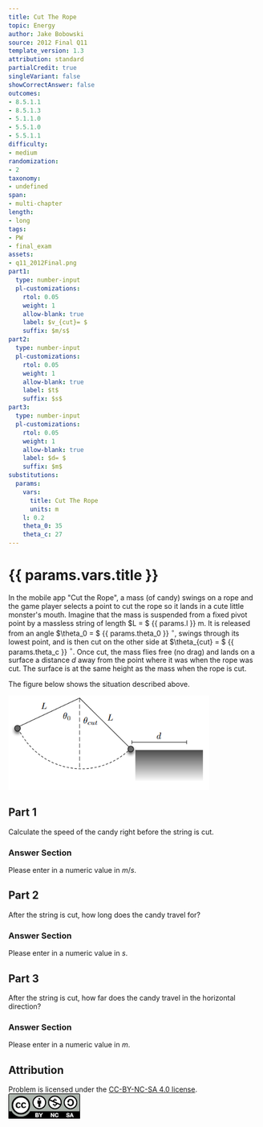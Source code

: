 ```yaml
---
title: Cut The Rope
topic: Energy
author: Jake Bobowski
source: 2012 Final Q11
template_version: 1.3
attribution: standard
partialCredit: true
singleVariant: false
showCorrectAnswer: false
outcomes:
- 8.5.1.1
- 8.5.1.3
- 5.1.1.0
- 5.5.1.0
- 5.5.1.1
difficulty:
- medium
randomization:
- 2
taxonomy:
- undefined
span:
- multi-chapter
length:
- long
tags:
- PW
- final_exam
assets:
- q11_2012Final.png
part1:
  type: number-input
  pl-customizations:
    rtol: 0.05
    weight: 1
    allow-blank: true
    label: $v_{cut}= $
    suffix: $m/s$
part2:
  type: number-input
  pl-customizations:
    rtol: 0.05
    weight: 1
    allow-blank: true
    label: $t$
    suffix: $s$
part3:
  type: number-input
  pl-customizations:
    rtol: 0.05
    weight: 1
    allow-blank: true
    label: $d= $
    suffix: $m$
substitutions:
  params:
    vars:
      title: Cut The Rope
      units: m
    l: 0.2
    theta_0: 35
    theta_c: 27
---
```

# {{ params.vars.title }}
In the mobile app "Cut the Rope", a mass (of candy) swings on a rope and the game player selects a point to cut the rope so it lands in a cute little monster's mouth.
Imagine that the mass is suspended from a fixed pivot point by a massless string of length $L = $  {{ params.l }} m.
It is released from an angle $\theta_0 = $ {{ params.theta_0 }} $^{\circ}$, swings through its lowest point, and is then cut on the other side at $\theta\_{cut} = $ {{ params.theta_c }} $^{\circ}$.
Once cut, the mass flies free (no drag) and lands on a surface a distance $d$ away from the point where it was when the rope was cut.
The surface is at the same height as the mass when the rope is cut.

The figure below shows the situation described above.

<img src="q11_2012Final.png" alt="A mass is suspended from a fixed pivot point by a massless string of length L. It is displaced to the left at an angle theta naught from equilibrium.  After swinging through its lowest point, the rope is then cut on the right at an angle theta cut. The mass lands on a surface at the same height as the mass when the rope is cut at a distance d from where the mass was when rope was cut." width=400>

## Part 1

Calculate the speed of the candy right before the string is cut.

### Answer Section

Please enter in a numeric value in $m/s$.

## Part 2

After the string is cut, how long does the candy travel for?

### Answer Section

Please enter in a numeric value in $s$.

## Part 3

After the string is cut, how far does the candy travel in the horizontal direction?

### Answer Section

Please enter in a numeric value in $m$.

## Attribution

Problem is licensed under the [CC-BY-NC-SA 4.0 license](https://creativecommons.org/licenses/by-nc-sa/4.0/).<br> ![The Creative Commons 4.0 license requiring attribution-BY, non-commercial-NC, and share-alike-SA license.](https://raw.githubusercontent.com/firasm/bits/master/by-nc-sa.png)